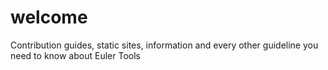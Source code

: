# welcome
Contribution guides, static sites, information and every other guideline you need to know about Euler Tools
